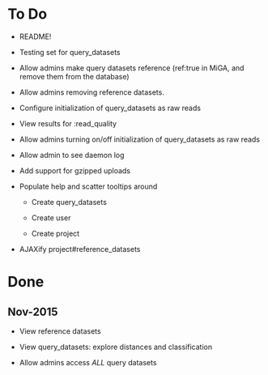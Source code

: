 To Do
=====

* README!

* Testing set for query_datasets

* Allow admins make query datasets reference (ref:true in MiGA,
  and remove them from the database)

* Allow admins removing reference datasets.

* Configure initialization of query_datasets as raw reads

* View results for :read_quality

* Allow admins turning on/off initialization of query_datasets as
  raw reads

* Allow admin to see daemon log

* Add support for gzipped uploads

* Populate help and scatter tooltips around

   * Create query_datasets

   * Create user

   * Create project

* AJAXify project#reference_datasets

Done
====

Nov-2015
--------

* View reference datasets

* View query_datasets: explore distances and classification

* Allow admins access *ALL* query datasets

